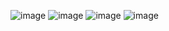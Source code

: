 ![image](https://github.com/user-attachments/assets/eb8aa270-2659-46e7-a11f-5efca921b128)
![image](https://github.com/user-attachments/assets/245fa3a9-d5da-44bb-a524-eac60149c1fd)
![image](https://github.com/user-attachments/assets/5e94a16b-962c-4c12-830f-01175a122b83)
![image](https://github.com/user-attachments/assets/ad5d7663-fb1a-40cd-ab8e-3628a7538cbc)
